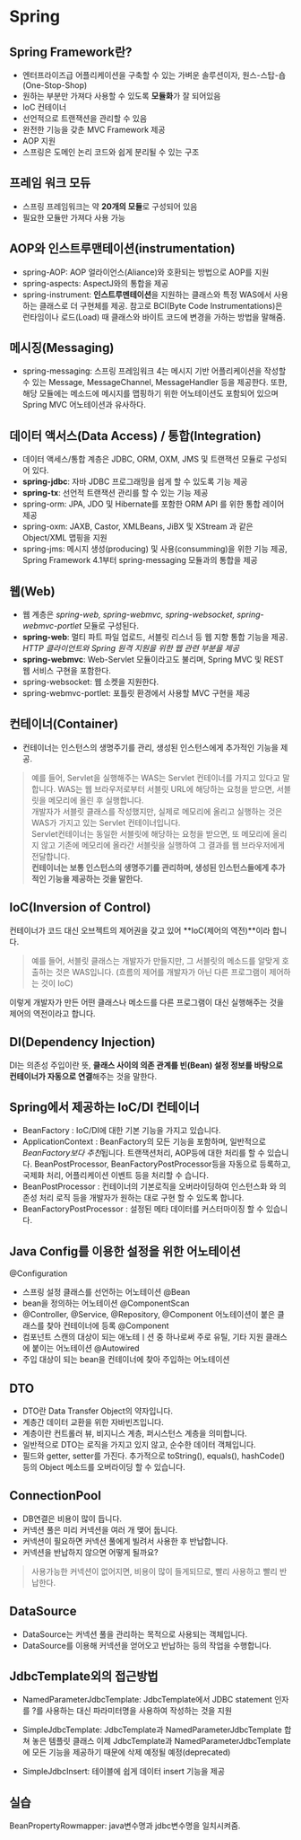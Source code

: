 Spring
======

Spring Framework란?
------
* 엔터프라이즈급 어플리케이션을 구축할 수 있는 가벼운 솔루션이자, 원스-스탑-숍(One-Stop-Shop)
* 원하는 부분만 가져다 사용할 수 있도록 **모듈화**가 잘 되어있음
* IoC 컨테이너
* 선언적으로 트랜잭션을 관리할 수 있음
* 완전한 기능을 갖춘 MVC Framework 제공
* AOP 지원
* 스프링은 도메인 논리 코드와 쉽게 분리될 수 있는 구조

프레임 워크 모듀
------
- 스프링 프레임워크는 약 **20개의 모듈**로 구성되어 있음
- 필요한 모듈만 가져다 사용 가능


AOP와 인스트루맨테이션(instrumentation)
-------
- spring-AOP: AOP 얼라이언스(Aliance)와 호환되는 방법으로 AOP를 지원
- spring-aspects: AspectJ와의 통합을 제공
- spring-instrument: **인스트루멘테이션**을 지원하는 클래스와 특정 WAS에서 사용하는 클래스로 더 구현체를 제공. 참고로 BCI(Byte Code Instrumentations)은 런타임이나 로드(Load) 때 클래스와 바이트 코드에 변경을 가하는 방법을 말해줌.


메시징(Messaging)
-------
* spring-messaging: 스프링 프레임워크 4는 메시지 기반 어플리케이션을 작성할 수 있는 Message, MessageChannel, MessageHandler 등을 제공한다. 또한, 해당 모듈에는 메소드에 메시지를 맵핑하기 위한 어노테이션도 포함되어 있으며 Spring MVC 어노테이션과 유사하다.

데이터 액서스(Data Access) / 통합(Integration)
------
- 데이터 액세스/통합 계층은 JDBC, ORM, OXM, JMS 및 트랜잭션 모듈로 구성되어 있다.
- **spring-jdbc**: 자바 JDBC 프로그래밍을 쉽게 할 수 있도록 기능 제공
- **spring-tx**: 선언적 트랜잭션 관리를 할 수 있는 기능 제공
- spring-orm: JPA, JDO 및 Hibernate를 포함한 ORM API 를 위한 통합 레이어 제공
- spring-oxm: JAXB, Castor, XMLBeans, JiBX 및 XStream 과 같은 Object/XML 맵핑을 지원
- spring-jms: 메시지 생성(producing) 및 사용(consumming)을 위한 기능 제공, Spring Framework 4.1부터 spring-messaging 모듈과의 통합을 제공


웹(Web)
-----
- 웹 계층은 *spring-web, spring-webmvc, spring-websocket, spring-webmvc-portlet* 모듈로 구성된다.
- **spring-web**: 멀티 파트 파일 업로드, 서블릿 리스너 등 웹 지향 통합 기능을 제공. *HTTP 클라이언트와 Spring 원격 지원을 위한 웹 관련 부분을 제공*
- **spring-webmvc**: Web-Servlet 모듈이라고도 불리며, Spring MVC 및 REST 웹 서비스 구현을 포함한다.
- spring-websocket: 웹 소켓을 지원한다.
- spring-webmvc-portlet: 포틀릿 환경에서 사용할 MVC 구현을 제공


컨테이너(Container)
------
- 컨테이너는 인스턴스의 생명주기를 관리, 생성된 인스턴스에게 추가적인 기능을 제공.
> 예를 들어, Servlet을 실행해주는 WAS는 Servlet 컨테이너를 가지고 있다고 말합니다. WAS는 웹 브라우저로부터 서블릿 URL에 해당하는 요청을 받으면, 서블릿을 메모리에 올린 후 실행합니다.  
개발자가 서블릿 클래스를 작성했지만, 실제로 메모리에 올리고 실행하는 것은 WAS가 가지고 있는 Servlet 컨테이너입니다.  
Servlet컨테이너는 동일한 서블릿에 해당하는 요청을 받으면, 또 메모리에 올리지 않고 기존에 메모리에 올라간 서블릿을 실행하여 그 결과를 웹 브라우저에게 전달합니다.  
**컨테이너는 보통 인스턴스의 생명주기를 관리하며, 생성된 인스턴스들에게 추가적인 기능을 제공하는 것을 말한다.**
  


IoC(Inversion of Control)
-----
컨테이너가 코드 대신 오브젝트의 제어권을 갖고 있어 **IoC(제어의 역전)**이라 합니다.

> 예를 들어, 서블릿 클래스는 개발자가 만들지만, 그 서블릿의 메소드를 알맞게 호출하는 것은 WAS입니다. (흐름의 제어를 개발자가 아닌 다른 프로그램이 제어하는 것이 IoC)

이렇게 개발자가 만든 어떤 클래스나 메소드를 다른 프로그램이 대신 실행해주는 것을 제어의 역전이라고 합니다.


DI(Dependency Injection)
-----
DI는 의존성 주입이란 뜻, **클래스 사이의 의존 관계를 빈(Bean) 설정 정보를 바탕으로 컨테이너가 자동으로 연결**해주는 것을 말한다.

Spring에서 제공하는 IoC/DI 컨테이너
------
- BeanFactory : IoC/DI에 대한 기본 기능을 가지고 있습니다.
- ApplicationContext : BeanFactory의 모든 기능을 포함하며, 일반적으로 *BeanFactory보다 추천*됩니다. 트랜잭션처리, AOP등에 대한 처리를 할 수 있습니다. BeanPostProcessor, BeanFactoryPostProcessor등을 자동으로 등록하고, 국제화 처리, 어플리케이션 이벤트 등을 처리할 수 습니다.
- BeanPostProcessor : 컨테이너의 기본로직을 오버라이딩하여 인스턴스화 와 의존성 처리 로직 등을 개발자가 원하는 대로 구현 할 수 있도록 합니다.
- BeanFactoryPostProcessor : 설정된 메타 데이터를 커스터마이징 할 수 있습니다.

Java Config를 이용한 설정을 위한 어노테이션
-------
@Configuration
- 스프링 설정 클래스를 선언하는 어노테이션
@Bean
- bean을 정의하는 어노테이션
@ComponentScan
- @Controller, @Service, @Repository, @Component 어노테이션이 붙은 클래스를 찾아 컨테이너에 등록
@Component
- 컴포넌트 스캔의 대상이 되는 애노테ㅣ션 중 하나로써 주로 유틸, 기타 지원 클래스에 붙이는 어노테이션
@Autowired
- 주입 대상이 되는 bean을 컨테이너에 찾아 주입하는 어노테이션

DTO
-----
- DTO란 Data Transfer Object의 약자입니다.
- 계층간 데이터 교환을 위한 자바빈즈입니다.
- 계층이란 컨트롤러 뷰, 비지니스 계층, 퍼시스턴스 계층을 의미합니다.
- 일반적으로 DTO는 로직을 가지고 있지 않고, 순수한 데이터 객체입니다.
- 필드와 getter, setter를 가진다. 추가적으로 toString(), equals(), hashCode()등의 Object 메소드를 오버라이딩 할 수 있습니다.

ConnectionPool
----
- DB연결은 비용이 많이 듭니다.
- 커넥션 풀은 미리 커넥션을 여러 개 맺어 둡니다.
- 커넥션이 필요하면 커넥션 풀에게 빌려서 사용한 후 반납합니다.
- 커넥션을 반납하지 않으면 어떻게 될까요?
> 사용가능한 커넥션이 없어지면, 비용이 많이 들게되므로, 빨리 사용하고 빨리 반납한다.

DataSource
----- 
- DataSource는 커넥션 풀을 관리하는 목적으로 사용되는 객체입니다.  
- DataSource를 이용해 커넥션을 얻어오고 반납하는 등의 작업을 수행합니다.


JdbcTemplate외의 접근방법
-----
- NamedParameterJdbcTemplate:
JdbcTemplate에서 JDBC statement 인자를 ?를 사용하는 대신 파라미터명을 사용하여 작성하는 것을 지원

- SimpleJdbcTemplate:
JdbcTemplate과 NamedParameterJdbcTemplate 합쳐 놓은 템플릿 클래스
이제 JdbcTemplate과 NamedParameterJdbcTemplate에 모든 기능을 제공하기 때문에 삭제 예정될 예정(deprecated)

- SimpleJdbcInsert:
테이블에 쉽게 데이터 insert 기능을 제공

실습
----
BeanPropertyRowmapper: java변수명과 jdbc변수명을 일치시켜줌.